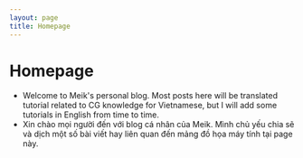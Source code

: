 ```yaml
---
layout: page
title: Homepage
---
```

# Homepage
- Welcome to Meik's personal blog. Most posts here will be translated tutorial related to CG knowledge for Vietnamese, but I will add some tutorials in English from time to time.
- Xin chào mọi người đến với blog cá nhân của Meik. Mình chủ yếu chia sẽ và dịch một số bài viết hay liên quan đến mảng đồ họa máy tính tại page này.
